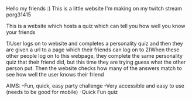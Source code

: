 Hello my friends :)
This is a little website I'm making on my twitch stream porg31415

This is a website which hosts a quiz which can tell you how well you know your friends

1)User logs on to website and completes a personality quiz and then they are given a url
to a page which their friends can log on to
2)When these other people log on to this webpage, they complete the same personality quiz
that their friend did, but this time they are trying guess what the other person put.
Then the website checks how many of the answers match to see how well the user knows their friend

AIMS:
-Fun, quick, easy party challenge
-Very accessible and easy to use (needs to be good for mobile)
-Quick Fun quiz
